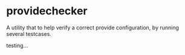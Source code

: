 # providechecker

A utility that to help verify a correct provide configuration, 
by running several testcases.

testing...

